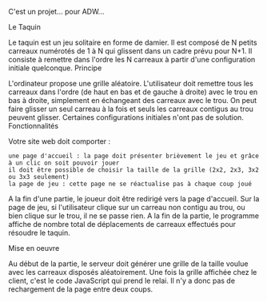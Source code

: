 C'est un projet... pour ADW...

Le Taquin

Le taquin est un jeu solitaire en forme de damier. Il est composé de N petits carreaux numérotés de 1 à N qui glissent dans un cadre prévu pour N+1. Il consiste à remettre dans l'ordre les N carreaux à partir d'une configuration initiale quelconque.
Principe

L'ordinateur propose une grille aléatoire. L'utilisateur doit remettre tous les carreaux dans l'ordre (de haut en bas et de gauche à droite) avec le trou en bas à droite, simplement en échangeant des carreaux avec le trou. On peut faire glisser un seul carreau à la fois et seuls les carreaux contigus au trou peuvent glisser. Certaines configurations initiales n'ont pas de solution.
Fonctionnalités

Votre site web doit comporter :

    une page d'accueil : la page doit présenter brièvement le jeu et grâce à un clic on soit pouvoir jouer
    il doit être possible de choisir la taille de la grille (2x2, 2x3, 3x2 ou 3x3 seulement)
    la page de jeu : cette page ne se réactualise pas à chaque coup joué

A la fin d'une partie, le joueur doit être redirigé vers la page d'accueil. Sur la page de jeu, si l'utilisateur clique sur un carreau non contigu au trou, ou bien clique sur le trou, il ne se passe rien. A la fin de la partie, le programme affiche de nombre total de déplacements de carreaux effectués pour résoudre le taquin.

Mise en oeuvre

Au début de la partie, le serveur doit générer une grille de la taille voulue avec les carreaux disposés aléatoirement. Une fois la grille affichée chez le client, c'est le code JavaScript qui prend le relai. Il n'y a donc pas de rechargement de la page entre deux coups. 
